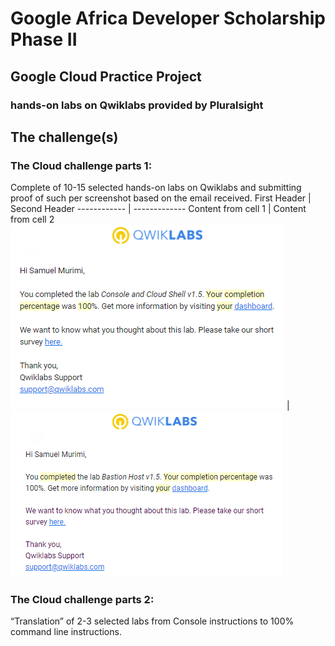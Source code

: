 # Google Africa Developer Scholarship Phase II 

## Google Cloud Practice Project

### hands-on labs on Qwiklabs provided by Pluralsight

## The challenge(s)

### The Cloud challenge parts 1:
Complete of 10-15 selected hands-on labs on Qwiklabs and submitting proof of such per screenshot based on the email received.
First Header | Second Header
------------ | -------------
Content from cell 1 | Content from cell 2
![ss1](https://github.com/nthia/GADS-2020/blob/master/Console%20and%20Cloud%20Shell.PNG) | ![ss1](https://github.com/nthia/GADS-2020/blob/master/Bastion%20Host.PNG)

### The Cloud challenge parts 2:
“Translation” of 2-3 selected labs from Console instructions to 100% command line instructions.
